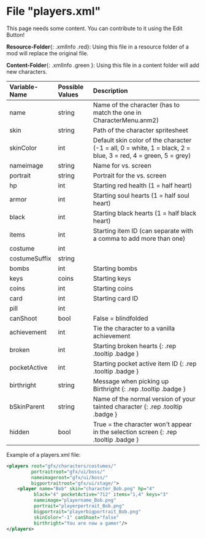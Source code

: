 # File "players.xml"

This page needs some content. You can contribute to it using the Edit Button!

**Resource-Folder**{: .xmlInfo .red}: Using this file in a resource folder of a mod will replace the original file.

**Content-Folder**{: .xmlInfo .green }: Using this file in a content folder will add new characters.

| Variable-Name | Possible Values | Description |
|:--|:--|:--|
|name|string|Name of the character (has to match the one in CharacterMenu.anm2)|
|skin|string|Path of the character spritesheet|
|skinColor|int|Default skin color of the character (-1 = all, 0 = white, 1 = black, 2 = blue, 3 = red, 4 = green, 5 = grey)|
|nameimage|string|Name for vs. screen|
|portrait|string|Portrait for the vs. screen|
|hp|int|Starting red health (1 = half heart)|
|armor|int|Starting soul hearts (1 = half soul heart)|
|black|int|Starting  black hearts (1 = half black heart)|
|items|int|Starting item ID (can separate with a comma to add more than one)|
|costume|int||
|costumeSuffix|string||
|bombs|int|Starting bombs|
|keys|coins|Starting keys|
|coins|int|Starting coins|
|card|int|Starting card ID|
|pill|int||
|canShoot|bool|False = blindfolded|
|achievement|int|Tie the character to a vanilla achievement|
|broken|int|Starting broken hearts [ ](#){: .rep .tooltip .badge }|
|pocketActive|int|Starting pocket active item ID [ ](#){: .rep .tooltip .badge }|
|birthright|string|Message when picking up Birthright [ ](#){: .rep .tooltip .badge }|
|bSkinParent|string|Name of the normal version of your tainted character [ ](#){: .rep .tooltip .badge }|
|hidden|bool|True = the character won't appear in the selection screen [ ](#){: .rep .tooltip .badge }|


Example of a players.xml file:
```xml
<players root="gfx/characters/costumes/" 
         portraitroot="gfx/ui/boss/" 
         nameimageroot="gfx/ui/boss/" 
         bigportraitroot="gfx/ui/stage/">
	<player name="Bob" skin="character_Bob.png" hp="4"
          black="4" pocketActive="712" items="1,4" keys="3"
          nameimage="playername_Bob.png" 
          portrait="playerportrait_Bob.png" 
          bigportrait="playerbigportrait_Bob.png"
          skinColor="-1" canShoot="false"
          birthright="You are now a gamer"/>
</players>
```
